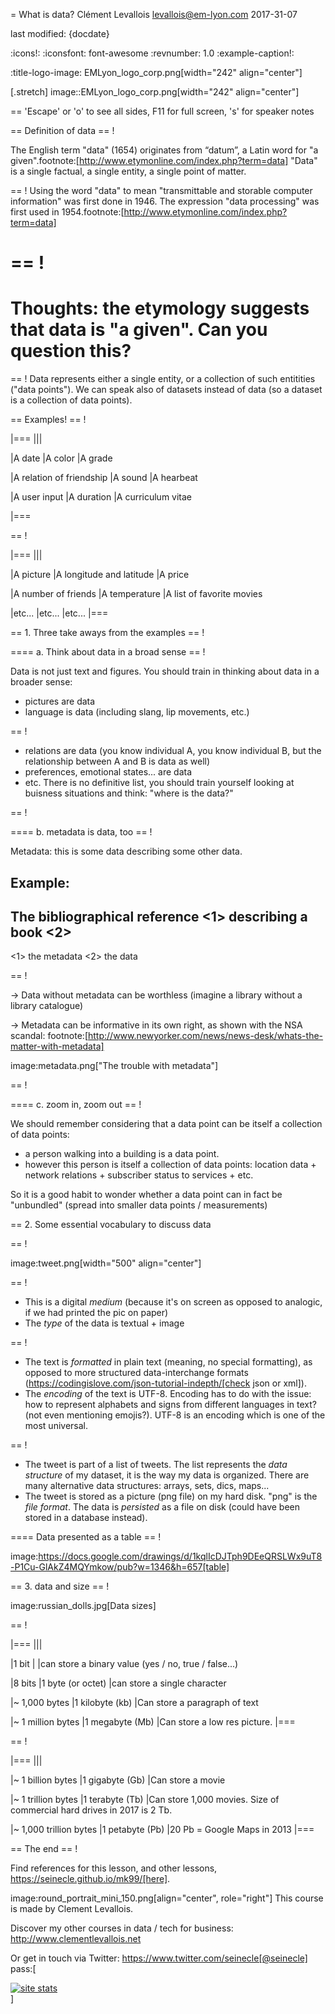 = What is data?
Clément Levallois <levallois@em-lyon.com>
2017-31-07

last modified: {docdate}

:icons!:
:iconsfont:   font-awesome
:revnumber: 1.0
:example-caption!:

:title-logo-image: EMLyon_logo_corp.png[width="242" align="center"]

[.stretch]
image::EMLyon_logo_corp.png[width="242" align="center"]


==  'Escape' or 'o' to see all sides, F11 for full screen, 's' for speaker notes


==  Definition of data
==  !

The English term "data" (1654) originates from “datum”, a Latin word for "a given".footnote:[http://www.etymonline.com/index.php?term=data]
"Data" is a single factual, a single entity, a single point of matter.

==  !
Using the word "data" to mean "transmittable and storable computer information" was first done in 1946.
The expression "data processing" was first used in 1954.footnote:[http://www.etymonline.com/index.php?term=data]

==  !
=====
Thoughts: the etymology suggests that data is "a given". Can you question this?
=====

==  !
Data represents either a single entity, or a collection of such entitities ("data points").
We can speak also of datasets instead of data (so a dataset is a collection of data points).

==  Examples!
==  !


|===
|||

|A date
|A color
|A grade

|A relation of friendship
|A sound
|A hearbeat

|A user input
|A duration
|A curriculum vitae

|===

==  !


|===
|||

|A picture
|A longitude and latitude
|A price

|A number of friends
|A temperature
|A list of favorite movies

|etc...
|etc...
|etc...
|===



==  1. Three take aways from the examples
==  !

==== a. Think about data in a broad sense
==  !

Data is not just text and figures. You should train in thinking about data in a broader sense:

- pictures are data
- language is data (including slang, lip movements, etc.)

==  !
- relations are data (you know individual A, you know individual B, but the relationship between A and B is data as well)
- preferences, emotional states... are data
- etc. There is no definitive list, you should train yourself looking at buisness situations and think: "where is the data?"

==  !

==== b. metadata is data, too
==  !

Metadata: this is some data describing some other data.

Example:
----
The bibliographical reference <1>
describing
a book <2>
----
<1> the metadata
<2> the data

==  !

-> Data without metadata can be worthless (imagine a library without a library catalogue)

-> Metadata can be informative in its own right, as shown with the NSA scandal: footnote:[http://www.newyorker.com/news/news-desk/whats-the-matter-with-metadata]

image:metadata.png["The trouble with metadata"]

==  !

==== c. zoom in, zoom out
==  !

We should remember considering that a data point can be itself a collection of data points:

- a person walking into a building is a data point.
- however this person is itself a collection of data points: location data + network relations + subscriber status to services + etc.

So it is a good habit to wonder whether a data point can in fact be "unbundled" (spread into smaller data points / measurements)

==  2. Some essential vocabulary to discuss data

==  !

image:tweet.png[width="500" align="center"]

==  !

- This is a digital *medium* (because it's on screen as opposed to analogic, if we had printed the pic on paper)
- The *type* of the data is textual + image

==  !

- The text is *formatted* in plain text (meaning, no special formatting), as opposed to more structured data-interchange formats (https://codingislove.com/json-tutorial-indepth/[check json or xml]).
- The *encoding* of the text is UTF-8. Encoding has to do with the issue: how to represent alphabets and signs from different languages in text? (not even mentioning emojis?). UTF-8 is an encoding which is one of the most universal.

==  !

- The tweet is part of a list of tweets. The list represents the *data structure* of my dataset, it is the way my data is organized. There are many alternative data structures: arrays, sets, dics, maps...
- The tweet is stored as a picture (png file) on my hard disk. "png" is the *file format*. The data is *persisted* as a file on disk (could have been stored in a database instead).


==== Data presented as a table
==  !

image:https://docs.google.com/drawings/d/1kqlIcDJTph9DEeQRSLWx9uT8-P1Cu-GlAkZ4MQYmkow/pub?w=1346&h=657[table]

==  3. data and size
==  !

image:russian_dolls.jpg[Data sizes]

==  !


|===
|||

|1 bit
|
|can store a binary value (yes / no, true / false...)


|8 bits
|1 byte (or octet)
|can store a single character

|~ 1,000 bytes
|1 kilobyte (kb)
|Can store a paragraph of text

|~ 1 million bytes
|1 megabyte (Mb)
|Can store a low res picture.
|===

==  !

|===
|||

|~ 1 billion bytes
|1 gigabyte (Gb)
|Can store a movie

|~ 1 trillion bytes
|1 terabyte (Tb)
|Can store 1,000 movies. Size of commercial hard drives in 2017 is 2 Tb.

|~ 1,000 trillion bytes
|1 petabyte (Pb)
|20 Pb = Google Maps in 2013
|===

==  The end
==  !

Find references for this lesson, and other lessons, https://seinecle.github.io/mk99/[here].

image:round_portrait_mini_150.png[align="center", role="right"]
This course is made by Clement Levallois.

Discover my other courses in data / tech for business: http://www.clementlevallois.net

Or get in touch via Twitter: https://www.twitter.com/seinecle[@seinecle]
pass:[    <!-- Start of StatCounter Code for Default Guide -->
    <script type="text/javascript">
        var sc_project = 11411204;
        var sc_invisible = 1;
        var sc_security = "11411204";
        var scJsHost = (("https:" == document.location.protocol) ?
            "https://secure." : "http://www.");
        document.write("<sc" + "ript type='text/javascript' src='" +
            scJsHost +
            "statcounter.com/counter/counter.js'></" + "script>");
    </script>
    <noscript><div class="statcounter"><a title="site stats"
    href="http://statcounter.com/" target="_blank"><img
    class="statcounter"
    src="//c.statcounter.com/11411204/0/11411204/1/" alt="site
    stats"></a></div></noscript>
    <!-- End of StatCounter Code for Default Guide -->]
